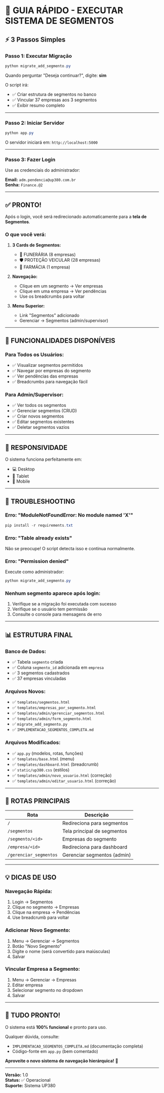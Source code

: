 # 🚀 GUIA RÁPIDO - EXECUTAR SISTEMA DE SEGMENTOS

## ⚡ 3 Passos Simples

### **Passo 1: Executar Migração**
```powershell
python migrate_add_segmento.py
```

Quando perguntar "Deseja continuar?", digite: **sim**

O script irá:
- ✅ Criar estrutura de segmentos no banco
- ✅ Vincular 37 empresas aos 3 segmentos
- ✅ Exibir resumo completo

---

### **Passo 2: Iniciar Servidor**
```powershell
python app.py
```

O servidor iniciará em: `http://localhost:5000`

---

### **Passo 3: Fazer Login**
Use as credenciais do administrador:

**Email:** `adm.pendencia@up380.com.br`  
**Senha:** `Finance.@2`

---

## ✅ PRONTO!

Após o login, você será redirecionado automaticamente para a **tela de Segmentos**.

### **O que você verá:**

1. **3 Cards de Segmentos:**
   - 🏥 FUNERÁRIA (8 empresas)
   - 🛡️ PROTEÇÃO VEICULAR (28 empresas)
   - 💊 FARMÁCIA (1 empresa)

2. **Navegação:**
   - Clique em um segmento → Ver empresas
   - Clique em uma empresa → Ver pendências
   - Use os breadcrumbs para voltar

3. **Menu Superior:**
   - Link "Segmentos" adicionado
   - Gerenciar → Segmentos (admin/supervisor)

---

## 🎨 FUNCIONALIDADES DISPONÍVEIS

### **Para Todos os Usuários:**
- ✅ Visualizar segmentos permitidos
- ✅ Navegar por empresas do segmento
- ✅ Ver pendências das empresas
- ✅ Breadcrumbs para navegação fácil

### **Para Admin/Supervisor:**
- ✅ Ver todos os segmentos
- ✅ Gerenciar segmentos (CRUD)
- ✅ Criar novos segmentos
- ✅ Editar segmentos existentes
- ✅ Deletar segmentos vazios

---

## 📱 RESPONSIVIDADE

O sistema funciona perfeitamente em:
- 💻 Desktop
- 📱 Tablet
- 📱 Mobile

---

## 🔧 TROUBLESHOOTING

### **Erro: "ModuleNotFoundError: No module named 'X'"**
```powershell
pip install -r requirements.txt
```

### **Erro: "Table already exists"**
Não se preocupe! O script detecta isso e continua normalmente.

### **Erro: "Permission denied"**
Execute como administrador:
```powershell
python migrate_add_segmento.py
```

### **Nenhum segmento aparece após login:**
1. Verifique se a migração foi executada com sucesso
2. Verifique se o usuário tem permissão
3. Consulte o console para mensagens de erro

---

## 📊 ESTRUTURA FINAL

### **Banco de Dados:**
- ✅ Tabela `segmento` criada
- ✅ Coluna `segmento_id` adicionada em `empresa`
- ✅ 3 segmentos cadastrados
- ✅ 37 empresas vinculadas

### **Arquivos Novos:**
- ✅ `templates/segmentos.html`
- ✅ `templates/empresas_por_segmento.html`
- ✅ `templates/admin/gerenciar_segmentos.html`
- ✅ `templates/admin/form_segmento.html`
- ✅ `migrate_add_segmento.py`
- ✅ `IMPLEMENTACAO_SEGMENTOS_COMPLETA.md`

### **Arquivos Modificados:**
- ✅ `app.py` (modelos, rotas, funções)
- ✅ `templates/base.html` (menu)
- ✅ `templates/dashboard.html` (breadcrumb)
- ✅ `static/up380.css` (estilos)
- ✅ `templates/admin/novo_usuario.html` (correção)
- ✅ `templates/admin/editar_usuario.html` (correção)

---

## 🎯 ROTAS PRINCIPAIS

| Rota | Descrição |
|------|-----------|
| `/` | Redireciona para segmentos |
| `/segmentos` | Tela principal de segmentos |
| `/segmento/<id>` | Empresas do segmento |
| `/empresa/<id>` | Redireciona para dashboard |
| `/gerenciar_segmentos` | Gerenciar segmentos (admin) |

---

## 💡 DICAS DE USO

### **Navegação Rápida:**
1. Login → Segmentos
2. Clique no segmento → Empresas
3. Clique na empresa → Pendências
4. Use breadcrumb para voltar

### **Adicionar Novo Segmento:**
1. Menu → Gerenciar → Segmentos
2. Botão "Novo Segmento"
3. Digite o nome (será convertido para maiúsculas)
4. Salvar

### **Vincular Empresa a Segmento:**
1. Menu → Gerenciar → Empresas
2. Editar empresa
3. Selecionar segmento no dropdown
4. Salvar

---

## 🎉 TUDO PRONTO!

O sistema está **100% funcional** e pronto para uso.

Qualquer dúvida, consulte:
- `IMPLEMENTACAO_SEGMENTOS_COMPLETA.md` (documentação completa)
- Código-fonte em `app.py` (bem comentado)

**Aproveite o novo sistema de navegação hierárquica!** 🚀

---

**Versão:** 1.0  
**Status:** ✅ Operacional  
**Suporte:** Sistema UP380


